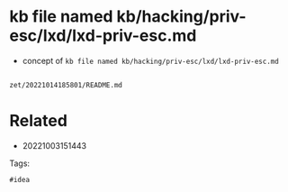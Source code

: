 # kb file named kb/hacking/priv-esc/lxd/lxd-priv-esc.md

- concept of `kb file named kb/hacking/priv-esc/lxd/lxd-priv-esc.md`

```
```

` zet/20221014185801/README.md `

# Related

- 20221003151443

Tags:

    #idea
